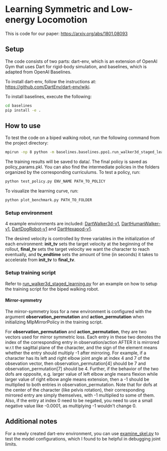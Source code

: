 # Learning Symmetric and Low-energy Locomotion

This is code for our paper: https://arxiv.org/abs/1801.08093

## Setup

The code consists of two parts: dart-env, which is an extension of OpenAI Gym that uses Dart for rigid-body simulation, and baselines, which is adapted from OpenAI Baselines.

To install dart-env, follow the instructions at: https://github.com/DartEnv/dart-env/wiki.

To install baselines, execute the following:

```bash
cd baselines
pip install -e .
```


## How to use

To test the code on a biped walking robot, run the following command from the project directory:

```bash
mpirun -np 8 python -m baselines.baselines.ppo1.run_walker3d_staged_learning
```

The training results will be saved to data/. The final policy is saved as policy_params.pkl. You can also find the intermediate policies in the folders organized by the corresponding curriculums. To test a policy, run:

```bash
python test_policy.py ENV_NAME PATH_TO_POLICY
```

To visualize the learning curve, run:

```bash
python plot_benchmark.py PATH_TO_FOLDER
```



### Setup environment

4 example environments are included: [DartWalker3d-v1](dart-env/gym/envs/dart/walker3d.py), [DartHumanWalker-v1](dart-env/gym/envs/dart/human_walker.py), [DartDogRobot-v1](dart-env/gym/envs/dart/dog_robot.py) and [DartHexapod-v1](dart-env/gym/envs/dart/hexapod.py).

The desired velocity is controlled by three variables in the initialization of each environment: **init_tv** sets the target velocity at the beginning of the rollout, **final_tv** sets the target velocity we want the character to reach eventually, and **tv_endtime** sets the amount of time (in seconds) it takes to accelerate from **init_tv** to **final_tv**.

### Setup training script

Refer to [run_walker3d_staged_learning.py](baselines/baselines/ppo1/run_walker3d_staged_learning.py) for an example on how to setup the training script for the biped walking robot.

#### Mirror-symmetry 

The mirror-symmetry loss for a new environment is configured with the argument **observation_permutation** and **action_permutation** when initializing MlpMirrorPolicy in the training script.

For **observation_permutation** and **action_permutation**, they are two vectors used for mirror symmetric loss. Each entry in these two denotes the index of the corresponding entry in observation/action AFTER it is mirrored w.r.t the sagittal plane of the character, and the sign of the element means whether the entry should multiply -1 after mirroring. For example, if a character has its left and right elbow joint angle at index 4 and 7 of the obsevation vector, then observation_permutation[4] should be 7 and observation_permutation[7] should be 4. Further, if the behavior of the two dofs are opposite, e.g. larger value of left elbow angle means flexion while larger value of right elbow angle means extension, then a -1 should be multiplied to both entries in observation_permutation. Note that for dofs at the center of the character (like pelvis rotation), their corresponding mirrored entry are simply themselves, with -1 multiplied to some of them. Also, if the entry at index 0 need to be negated, you need to use a small negative value like -0.0001, as multiplying -1 wouldn't change 0.

## Additional notes

For a newly created dart-env environment, you can use [examine_skel.py](baselines/examine_skel.py) to test the model configurations, which I found to be helpful in debugging joint limits.
